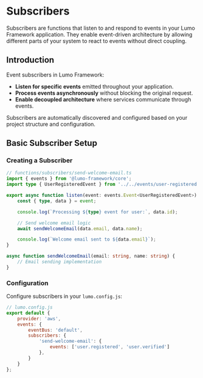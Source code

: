 # Subscribers

Subscribers are functions that listen to and respond to events in your Lumo Framework application. They enable event-driven architecture by allowing different parts of your system to react to events without direct coupling.

## Introduction

Event subscribers in Lumo Framework:

- **Listen for specific events** emitted throughout your application.
- **Process events asynchronously** without blocking the original request.
- **Enable decoupled architecture** where services communicate through events.

Subscribers are automatically discovered and configured based on your project structure and configuration.

## Basic Subscriber Setup

### Creating a Subscriber

```typescript
// functions/subscribers/send-welcome-email.ts
import { events } from '@lumo-framework/core';
import type { UserRegisteredEvent } from '../../events/user-registered.js';

export async function listen(event: events.Event<UserRegisteredEvent>) {
    const { type, data } = event;

    console.log(`Processing ${type} event for user:`, data.id);

    // Send welcome email logic
    await sendWelcomeEmail(data.email, data.name);

    console.log(`Welcome email sent to ${data.email}`);
}

async function sendWelcomeEmail(email: string, name: string) {
    // Email sending implementation
}
```

### Configuration

Configure subscribers in your `lumo.config.js`:

```javascript
// lumo.config.js
export default {
    provider: 'aws',
    events: {
        eventBus: 'default',
        subscribers: {
            'send-welcome-email': {
                events: ['user.registered', 'user.verified']
            },
        }
    }
};
```
